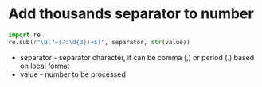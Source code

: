# Add thousands separator to number

```python
import re
re.sub(r"\B(?=(?:\d{3})+$)", separator, str(value))
```

- separator - separator character, it can be comma (,) or period (.) based on local format
- value - number to be processed
